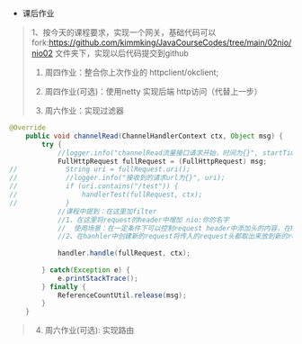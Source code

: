 - 课后作业

> 1、按今天的课程要求，实现一个网关，基础代码可以fork:https://github.com/kimmking/JavaCourseCodes/tree/main/02nio/nio02 文件夹下，实现以后代码提交到github
>
> 1) 周四作业：整合你上次作业的 httpclient/okclient;
>
> 2) 周四作业(可选)：使用netty 实现后端 http访问（代替上一步）
>
> 3) 周六作业：实现过滤器 

```java
@Override
    public void channelRead(ChannelHandlerContext ctx, Object msg) {
        try {
            //logger.info("channelRead流量接口请求开始，时间为{}", startTime);
            FullHttpRequest fullRequest = (FullHttpRequest) msg;
//            String uri = fullRequest.uri();
//            //logger.info("接收到的请求url为{}", uri);
//            if (uri.contains("/test")) {
//                handlerTest(fullRequest, ctx);
//            }
            //课程中提到：在这里加filter
            //1、在这里将request的header中增加 nio:你的名字
            //	使用场景：在一定条件下可以控制request header中添加头的内容，在handler中实现路由，将请求			//发送给不同的服务
            //2、在hanhler中创建新的request将传入的request头都取出来放到新的request里
            
            handler.handle(fullRequest, ctx);
    
        } catch(Exception e) {
            e.printStackTrace();
        } finally {
            ReferenceCountUtil.release(msg);
        }
    }
```
> 4) 周六作业(可选): 实现路由 